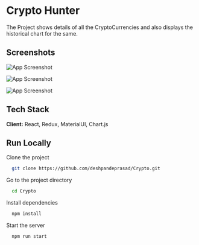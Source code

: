 # Crypto Hunter

The Project shows details of all the CryptoCurrencies and also displays the historical chart for the same.

## Screenshots

![App Screenshot](https://github.com/deshpandeprasad/Crypto/assets/113398599/22818070-6130-4b2c-a6ea-b0b5f149cbfe)

![App Screenshot](https://github.com/deshpandeprasad/Crypto/assets/113398599/a83e0f71-f4ea-42c3-886d-d5c9fedb3562)

![App Screenshot](https://github.com/deshpandeprasad/Crypto/assets/113398599/4623cd81-d82d-47dd-ae4c-cbfdc28259a4)

## Tech Stack

**Client:** React, Redux, MaterialUI, Chart.js

## Run Locally

Clone the project

```bash
  git clone https://github.com/deshpandeprasad/Crypto.git
```

Go to the project directory

```bash
  cd Crypto
```

Install dependencies

```bash
  npm install
```

Start the server

```bash
  npm run start
```

